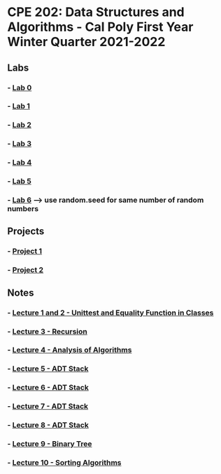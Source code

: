 # CPE 202: Data Structures and Algorithms - Cal Poly First Year Winter Quarter 2021-2022

## Labs
### - [Lab 0](https://github.com/cpe202Winter2022/lab0-ishaansathaye)
### - [Lab 1](https://github.com/cpe202Winter2022/lab1-ishaansathaye)
### - [Lab 2](https://github.com/cpe202Winter2022/lab2-ishaansathaye)
### - [Lab 3](https://github.com/cpe202Winter2022/lab3-ishaansathaye)
### - [Lab 4](https://github.com/cpe202Winter2022/lab4-ishaansathaye)
### - [Lab 5](https://github.com/cpe202Winter2022/lab5-ishaansathaye)
### - [Lab 6](https://github.com/cpe202Winter2022/lab6-ishaansathaye) --> use random.seed for same number of random numbers

## Projects
### - [Project 1](https://github.com/cpe202Winter2022/p1-ishaansathaye)
### - [Project 2](https://github.com/cpe202Winter2022/p2-ishaansathaye)

## Notes
### - [Lecture 1 and 2 - Unittest and Equality Function in Classes](unittesting_equality.ipynb)
### - [Lecture 3 - Recursion](recursion.ipynb)
### - [Lecture 4 - Analysis of Algorithms](analysis_algorithms.ipynb)
### - [Lecture 5 - ADT Stack](adt_stack.ipynb)
### - [Lecture 6 - ADT Stack](adt_queue.ipynb)
### - [Lecture 7 - ADT Stack](adt_list.ipynb)
### - [Lecture 8 - ADT Stack](doubly_linked_list.ipynb)
### - [Lecture 9 - Binary Tree](tree.ipynb)
### - [Lecture 10 - Sorting Algorithms](sorting.ipynb)